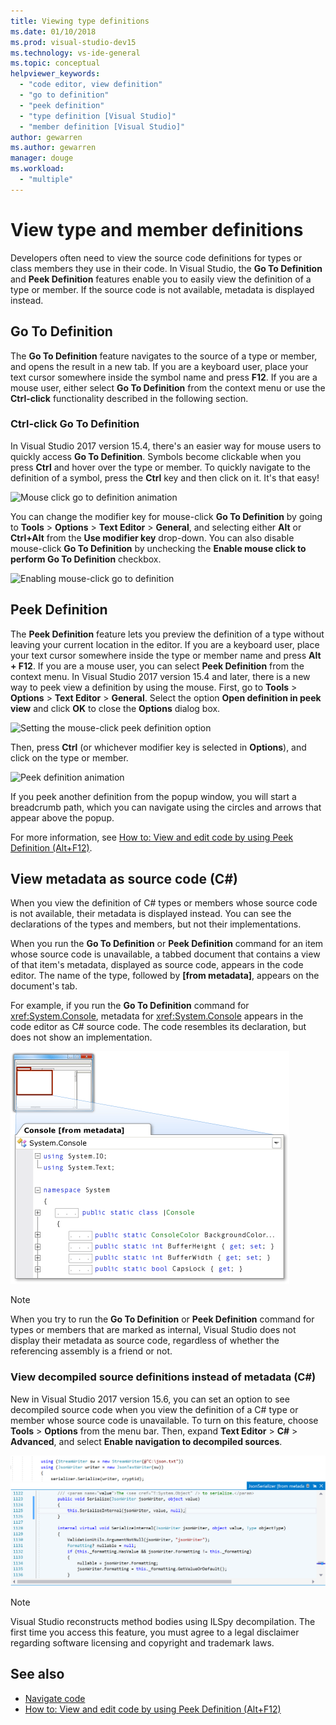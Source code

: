 ```yaml
---
title: Viewing type definitions
ms.date: 01/10/2018
ms.prod: visual-studio-dev15
ms.technology: vs-ide-general
ms.topic: conceptual
helpviewer_keywords:
  - "code editor, view definition"
  - "go to definition"
  - "peek definition"
  - "type definition [Visual Studio]"
  - "member definition [Visual Studio]"
author: gewarren
ms.author: gewarren
manager: douge
ms.workload:
  - "multiple"
---
```

# View type and member definitions

Developers often need to view the source code definitions for types or class members they use in their code. In Visual Studio, the **Go To Definition** and **Peek Definition** features enable you to easily view the definition of a type or member. If the source code is not available, metadata is displayed instead.

## Go To Definition

The **Go To Definition** feature navigates to the source of a type or member, and opens the result in a new tab. If you are a keyboard user, place your text cursor somewhere inside the symbol name and press **F12**. If you are a mouse user, either select **Go To Definition** from the context menu or use the **Ctrl-click** functionality described in the following section.

### Ctrl-click Go To Definition

In Visual Studio 2017 version 15.4, there's an easier way for mouse users to quickly access **Go To Definition**. Symbols become clickable when you press **Ctrl** and hover over the type or member. To quickly navigate to the definition of a symbol, press the **Ctrl** key and then click on it. It's that easy!

![Mouse click go to definition animation](../ide/media/click_gotodef.gif)

You can change the modifier key for mouse-click **Go To Definition** by going to **Tools** > **Options** > **Text Editor** > **General**, and selecting either **Alt** or **Ctrl+Alt** from the **Use modifier key** drop-down. You can also disable mouse-click **Go To Definition** by unchecking the **Enable mouse click to perform Go To Definition** checkbox.

![Enabling mouse-click go to definition](../ide/media/editor_options_mouse_click_gotodef.png)

## Peek Definition

The **Peek Definition** feature lets you preview the definition of a type without leaving your current location in the editor. If you are a keyboard user, place your text cursor somewhere inside the type or member name and press **Alt + F12**. If you are a mouse user, you can select **Peek Definition** from the context menu. In Visual Studio 2017 version 15.4 and later, there is a new way to peek view a definition by using the mouse. First, go to **Tools** > **Options** > **Text Editor** > **General**. Select the option **Open definition in peek view** and click **OK** to close the **Options** dialog box.

![Setting the mouse-click peek definition option](../ide/media/editor_options_peek_view.png)

Then, press **Ctrl** (or whichever modifier key is selected in **Options**), and click on the type or member.

![Peek definition animation](../ide/media/peek_definition.gif)

If you peek another definition from the popup window, you will start a breadcrumb path, which you can navigate using the circles and arrows that appear above the popup.

For more information, see [How to: View and edit code by using Peek Definition (Alt+F12)](how-to-view-and-edit-code-by-using-peek-definition-alt-plus-f12.md).

## View metadata as source code (C#)

When you view the definition of C# types or members whose source code is not available, their metadata is displayed instead. You can see the declarations of the types and members, but not their implementations.

When you run the **Go To Definition** or **Peek Definition** command for an item whose source code is unavailable, a tabbed document that contains a view of that item's metadata, displayed as source code, appears in the code editor. The name of the type, followed by **[from metadata]**, appears on the document's tab.

For example, if you run the **Go To Definition** command for <xref:System.Console>, metadata for <xref:System.Console> appears in the code editor as C# source code. The code resembles its declaration, but does not show an implementation.

![Metadata as Source](../ide/media/metadatasource.png)

> [!NOTE]
> When you try to run the **Go To Definition** or **Peek Definition** command for types or members that are marked as internal, Visual Studio does not display their metadata as source code, regardless of whether the referencing assembly is a friend or not.

### View decompiled source definitions instead of metadata (C#)

New in Visual Studio 2017 version 15.6, you can set an option to see decompiled source code when you view the definition of a C# type or member whose source code is unavailable. To turn on this feature, choose **Tools** > **Options** from the menu bar. Then, expand **Text Editor** > **C#** > **Advanced**, and select **Enable navigation to decompiled sources**.

![Viewing a decompiled definition](media/go-to-definition-decompiled-sources.png)

> [!NOTE]
> Visual Studio reconstructs method bodies using ILSpy decompilation. The first time you access this feature, you must agree to a legal disclaimer regarding software licensing and copyright and trademark laws.

## See also

- [Navigate code](../ide/navigating-code.md)
- [How to: View and edit code by using Peek Definition (Alt+F12)](how-to-view-and-edit-code-by-using-peek-definition-alt-plus-f12.md)